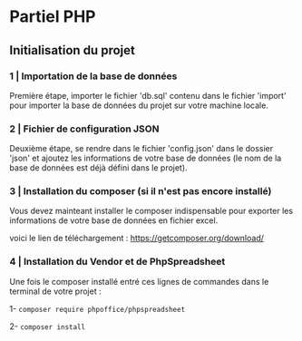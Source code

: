 # Partiel PHP
## Initialisation du projet 

### 1 | Importation de la base de données

Première étape, importer le fichier 'db.sql' contenu dans le fichier 'import' pour importer la base de données du projet sur votre machine locale.

### 2 | Fichier de configuration JSON

Deuxième étape, se rendre dans le fichier 'config.json' dans le dossier 'json' et ajoutez les informations de votre base de données (le nom de la base de données est déjà défini dans le projet).

### 3 | Installation du composer (si il n'est pas encore installé)

Vous devez mainteant installer le composer indispensable pour exporter les informations de votre base de données en fichier excel.

voici le lien de téléchargement : https://getcomposer.org/download/

### 4 | Installation du Vendor et de PhpSpreadsheet

Une fois le composer installé entré ces lignes de commandes dans le terminal de votre projet :

1- 
`
composer require phpoffice/phpspreadsheet
`

2- 
`
composer install
`
 
